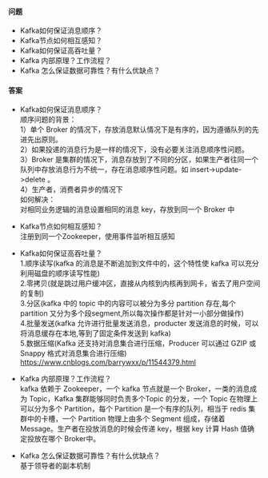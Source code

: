 #### 问题
+ Kafka如何保证消息顺序？
+ Kafka节点如何相互感知？
+ Kafka如何保证高吞吐量？
+ Kafka 内部原理？工作流程？
+ Kafka 怎么保证数据可靠性？有什么优缺点？


#### 答案

+ Kafka如何保证消息顺序？  
顺序问题的背景：  
1）单个 Broker 的情况下，存放消息默认情况下是有序的，因为遵循队列的先进先出原则。  
2）如果投递的消息行为是一样的情况下，没有必要关注消息顺序性问题。  
3）Broker 是集群的情况下，消息存放到了不同的分区，如果生产者往同一个队列中存放消息行为不统一，存在消息顺序性问题。如 insert->update->delete 。  
4）生产者，消费者异步的情况下  
如何解决：  
对相同业务逻辑的消息设置相同的消息 key，存放到同一个 Broker 中  


+ Kafka节点如何相互感知？  
注册到同一个Zookeeper，使用事件监听相互感知  


+ Kafka如何保证高吞吐量？  
1.顺序读写(kafka 的消息是不断追加到文件中的，这个特性使 kafka 可以充分利用磁盘的顺序读写性能)  
2.零拷贝(就是跳过用户缓冲区，直接从内核到内核再到网卡，省去了用户空间的复制)  
3.分区(kafka 中的 topic 中的内容可以被分为多分 partition 存在,每个 partition 又分为多个段segment,所以每次操作都是针对一小部分做操作)  
4.批量发送(kafka 允许进行批量发送消息，producter 发送消息的时候，可以将消息缓存在本地,等到了固定条件发送到 kafka)  
5.数据压缩(Kafka 还支持对消息集合进行压缩，Producer 可以通过 GZIP 或 Snappy 格式对消息集合进行压缩)  
https://www.cnblogs.com/barrywxx/p/11544379.html  


+ Kafka 内部原理？工作流程？  
kafka 依赖于 Zookeeper，一个 kafka 节点就是一个 Broker，一类的消息成为 Topic，Kafka 集群能够同时负责多个Topic 的分发，一个 Topic 在物理上可以分为多个 Partition，每个 Partition 是一个有序的队列，相当于 redis 集群中的卡槽，一个 Partition 物理上由多个 Segment 组成，存储着Message。生产者在投放消息的时候会传递 key，根据 key 计算 Hash 值确定投放在哪个 Broker中。


+ Kafka 怎么保证数据可靠性？有什么优缺点？  
基于领导者的副本机制  

